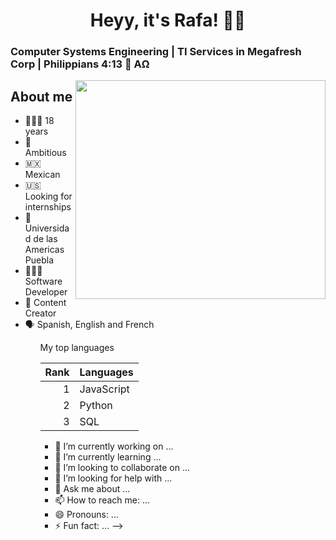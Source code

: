<h1 align="center"> Heyy, it's Rafa! 🤟🏻 </h1>
<h3 aling="center">Computer Systems Engineering | TI Services in Megafresh Corp | Philippians 4:13 🌅 ΑΩ </h3>

<img align="right" src="https://github.com/user-attachments/assets/af879a30-af79-4e22-91c2-1871e4314eaa" width="400" height="350" >

<h2>About me</h2>
<ul>
  <li>🙋🏻‍♂️ 18 years</li>
  <li>🚀 Ambitious</li>
  <li>🇲🇽 Mexican</li>
  <li>🇺🇸 Looking for internships</li>
  <li>🏫 Universidad de las Americas Puebla</li>
  <li>👩🏻‍💻 Software Developer</li>
  <li>📱 Content Creator</li>
  <li>🗣️ Spanish, English and French</li>
<ul>
<p>

</p>
<summary>My top languages</summary>

| Rank | Languages |
|-----:|-----------|
|     1| JavaScript|
|     2| Python    |
|     3| SQL       |

</details>

- 🔭 I’m currently working on ...
- 🌱 I’m currently learning ...
- 👯 I’m looking to collaborate on ...
- 🤔 I’m looking for help with ...
- 💬 Ask me about ...
- 📫 How to reach me: ...
- 😄 Pronouns: ...
- ⚡ Fun fact: ...
-->
